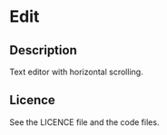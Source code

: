 # Edit

## Description

Text editor with horizontal scrolling.

## Licence

See the LICENCE file and the code files.
